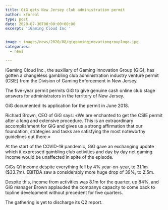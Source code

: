 ```yaml
---
title: GiG gets New Jersey club administration permit
author: xforeal 
type: post
date: 2020-07-30T00:00:00+00:00
excerpt: 'iGaming Cloud Inc '


image : images/news/2020/08/giggaminginovationgrouplogo.jpg
categories:
  - news

---
```

iGaming Cloud Inc., the auxiliary of Gaming Innovation Group (GiG), has gotten a changeless gambling club administration industry venture permit (CSIE) from the Division of Gaming Enforcement in New Jersey. 

The five-year permit permits GiG to give genuine cash online club stage answers for administrators in the territory of New Jersey. 

GiG documented its application for the permit in June 2018. 

Richard Brown, CEO of GiG says: &#171;We are enchanted to get the CSIE permit after a long and extensive procedure. This is an extraordinary accomplishment for GiG and gives us a strong affirmation that our foundation, strategies and tasks are satisfying the most noteworthy guidelines out there.&#187; 

At the start of the COVID-19 pandemic, GiG gave an exchanging update which it expressed gambling club activities and day by day net gaming income would be unaffected in spite of the episode. 

GiGs Q1 income despite everything fell by 4&percnt; year-on-year, to 31.1m ($33.7m). EBITDA saw a considerably more huge drop of 39&percnt;, to 2.5m. 

Despite this, income from activities was 8.1m for the quarter, up 84&percnt;, and GiG manager Brown applauded the companys capacity to come back to topline development without precedent for five quarters. 

The gathering is yet to discharge its Q2 report.